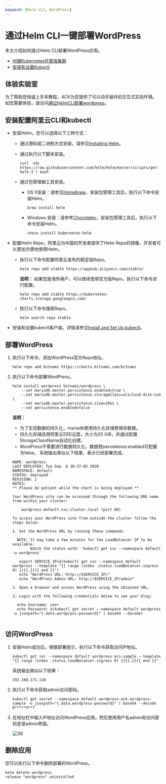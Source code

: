 ```yaml
---
keyword: [Helm CLI, WordPress]
---
```


# 通过Helm CLI一键部署WordPress

本文介绍如何通过Helm CLI部署WordPress应用。

-   [创建Kubernetes托管版集群](/cn.zh-CN/Kubernetes集群用户指南/集群/创建集群/创建Kubernetes托管版集群.md)
-   [安装和设置Kubectl](https://kubernetes.io/docs/tasks/tools/install-kubectl/)

## 体验实验室

为了帮助您快速上手本教程，ACK为您提供了可以动手操作的交互式实验环境。如您需要体验，请访问[通过HelmCLI部署wordpress](https://start.aliyun.com/handson/Tn0HcdCZ/deploy_wordpress_by_helm)。

## 安装配置阿里云CLI和kubectl

-   安装Helm。您可以选择以下三种方式：
    -   通过源码或二进制方式安装，请参见[Installing Helm](https://helm.sh/docs/intro/install/)。
    -   通过执行以下脚本安装。

        ```
        curl -sSL https://raw.githubusercontent.com/helm/helm/master/scripts/get-helm-3 | bash
        ```

    -   通过包管理器工具安装。
        -   OS X安装：请参见[Homebrew](https://brew.sh/)，安装包管理工具后，执行以下命令安装Helm。

            ```
            brew install helm
            ```

        -   Windows 安装：请参考[Chocolatey](https://chocolatey.org/)，安装包管理工具后，执行以下命令安装Helm。

            ```
            choco install kubernetes-helm
            ```

-   配置Helm Repo。阿里云为中国的开发者提供了Helm Repo的镜像，开发者可以更加方便地使用Helm。
    -   执行以下命令配置阿里云发布的稳定版Repo。

        ```
        helm repo add stable https://apphub.aliyuncs.com/stable/
        ```

        **说明：** 如果您是海外用户，可以继续使用官方版Repo。执行以下命令进行配置。

        ```
        helm repo add stable https://kubernetes-charts.storage.googleapis.com/
        ```

    -   执行以下命令搜索Repo。

        ```
        helm search repo stable
        ```

-   安装和设置kubectl客户端，详情请参见[Install and Set Up kubectl](https://kubernetes.io/docs/tasks/tools/install-kubectl/)。

## 部署WordPress

1.  执行以下命令，添加WordPress官方Repo地址。

    ```
    helm repo add bitnami https://charts.bitnami.com/bitnami
    ```

2.  执行以下命令部署WordPress。

    ```
    helm install wordpress bitnami/wordpress \
        --set mariadb.master.persistence.enabled=true \
        --set mariadb.master.persistence.storageClass=alicloud-disk-ssd \
        --set mariadb.master.persistence.size=20Gi \
        --set persistence.enabled=false                        
    ```

    **说明：**

    -   为了实现数据的持久化，mariadb使用持久化存储卷保存数据。
    -   持久化存储选用阿里云SSD云盘，大小为20 GiB，并通过配置StorageClassName自动化创建。
    -   WordPress不需要进行数据持久化，数据卷persistence.enabled可配置为false。
    系统输出类似以下结果，表示已经部署完成。

    ```
    NAME: wordpress
    LAST DEPLOYED: Tue Sep  8 10:37:05 2020
    NAMESPACE: default
    STATUS: deployed
    REVISION: 1
    NOTES:
    ** Please be patient while the chart is being deployed **
    
    Your WordPress site can be accessed through the following DNS name from within your cluster:
    
        wordpress.default.svc.cluster.local (port 80)
    
    To access your WordPress site from outside the cluster follow the steps below:
    
    1. Get the WordPress URL by running these commands:
    
      NOTE: It may take a few minutes for the LoadBalancer IP to be available.
            Watch the status with: 'kubectl get svc --namespace default -w wordpress'
    
       export SERVICE_IP=$(kubectl get svc --namespace default wordpress --template "{{ range (index .status.loadBalancer.ingress 0) }}{{.}}{{ end }}")
       echo "WordPress URL: http://$SERVICE_IP/"
       echo "WordPress Admin URL: http://$SERVICE_IP/admin"
    
    2. Open a browser and access WordPress using the obtained URL.
    
    3. Login with the following credentials below to see your blog:
    
      echo Username: user
      echo Password: $(kubectl get secret --namespace default wordpress -o jsonpath="{.data.wordpress-password}" | base64 --decode)
                            
    ```


## 访问WordPress

1.  安装Helm成功后，根据部署提示，执行以下命令获取访问IP地址。

    ```
    kubectl get svc --namespace default wordpress-acs-sample --template "{{ range (index .status.loadBalancer.ingress 0) }}{{.}}{{ end }}"
    ```

    系统输出类似以下结果：

    ```
    192.168.171.110  
    ```

2.  执行以下命令获取admin访问密码。

    ```
    kubectl get secret --namespace default wordpress-ack-wordpress-sample -o jsonpath="{.data.wordpress-password}" | base64 --decode
    K*****X**7
    ```

3.  在地址栏中输入IP地址访问WordPress应用，然后使用用户名admin和访问密码登录admin界面。

    ![36](https://static-aliyun-doc.oss-accelerate.aliyuncs.com/assets/img/zh-CN/4780208061/p200143.png)


## 删除应用

您可以执行以下命令删除部署的WordPress。

```
helm delete wordpress
release "wordpress" uninstalled
```

